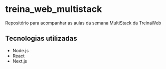 # treina_web_multistack

Repositório para acompanhar as aulas da semana MultiStack da TreinaWeb  

## Tecnologias utilizadas

- Node.js
- React
- Next.js

